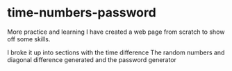 # time-numbers-password
More practice and learning
I have created a web page from scratch to show off some skills. 

I broke it up into sections with the time difference
The random numbers and diagonal difference generated
and the password generator
